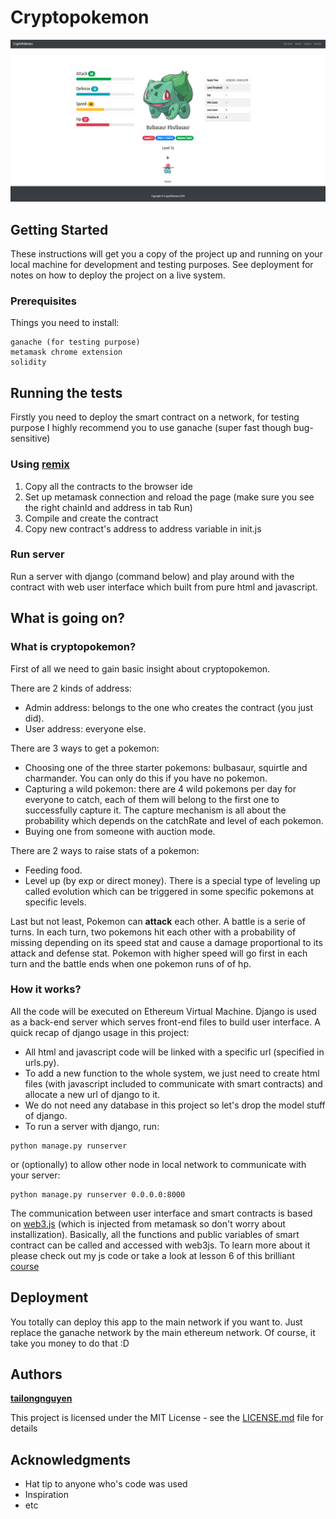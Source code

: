 # Cryptopokemon
![alt text](https://github.com/tailongnguyen/cryptopokemon/blob/master/screenshot.png)
## Getting Started

These instructions will get you a copy of the project up and running on your local machine for development and testing purposes. See deployment for notes on how to deploy the project on a live system.

### Prerequisites

Things you need to install:

```
ganache (for testing purpose)
metamask chrome extension
solidity
```

## Running the tests

Firstly you need to deploy the smart contract on a network, for testing purpose I highly recommend you to use ganache (super fast though bug-sensitive)

### Using [remix](http://remix.ethereum.org)

1. Copy all the contracts to the browser ide
2. Set up metamask connection and reload the page (make sure you see the right chainId and address in tab Run)
3. Compile and create the contract
4. Copy new contract's address to address variable in init.js

### Run server 

Run a server with django (command below) and play around with the contract with web user interface which built from pure html and javascript.

## What is going on?

### What is cryptopokemon?
First of all we need to gain basic insight about cryptopokemon.

There are 2 kinds of address:
* Admin address: belongs to the one who creates the contract (you just did).
* User address: everyone else.

There are 3 ways to get a pokemon:
* Choosing one of the three starter pokemons: bulbasaur, squirtle and charmander. You can only do this if you have no pokemon.
* Capturing a wild pokemon: there are 4 wild pokemons per day for everyone to catch, each of them will belong to the first one to successfully capture it. The capture mechanism is all about the probability which depends on the catchRate and level of each pokemon.
* Buying one from someone with auction mode.

There are 2 ways to raise stats of a pokemon:
* Feeding food.
* Level up (by exp or direct money). There is a special type of leveling up called evolution which can be triggered in some specific pokemons at specific levels. 

Last but not least, Pokemon can **attack** each other. A battle is a serie of turns. In each turn, two pokemons hit each other with a probability of missing depending on its speed stat and cause a damage proportional to its attack and defense stat. Pokemon with higher speed will go first in each turn and the battle ends when one pokemon runs of of hp.

### How it works?

All the code will be executed on Ethereum Virtual Machine. Django is used as a back-end server which serves front-end files to build user interface. A quick recap of django usage in this project:

* All html and javascript code will be linked with a specific url (specified in urls.py).
* To add a new function to the whole system, we just need to create html files (with javascript included to communicate with smart contracts) and allocate a new url of django to it.
* We do not need any database in this project so let's drop the model stuff of django.
* To run a server with django, run:
```
python manage.py runserver
```
or (optionally) to allow other node in local network to communicate with your server:
```
python manage.py runserver 0.0.0.0:8000
```

The communication between user interface and smart contracts is based on [web3.js](https://github.com/ethereum/web3.js/) (which is injected from metamask so don't worry about installization). Basically, all the functions and public variables of smart contract can be called and accessed with web3js. To learn more about it please check out my js code or take a look at lesson 6 of this brilliant [course](https://cryptozombies.io/en/course)
## Deployment

You totally can deploy this app to the main network if you want to. Just replace the ganache network by the main ethereum network. Of course, it take you money to do that :D

## Authors

[**tailongnguyen**](https://github.com/tailongnguyen)

This project is licensed under the MIT License - see the [LICENSE.md](LICENSE.md) file for details

## Acknowledgments

* Hat tip to anyone who's code was used
* Inspiration
* etc

